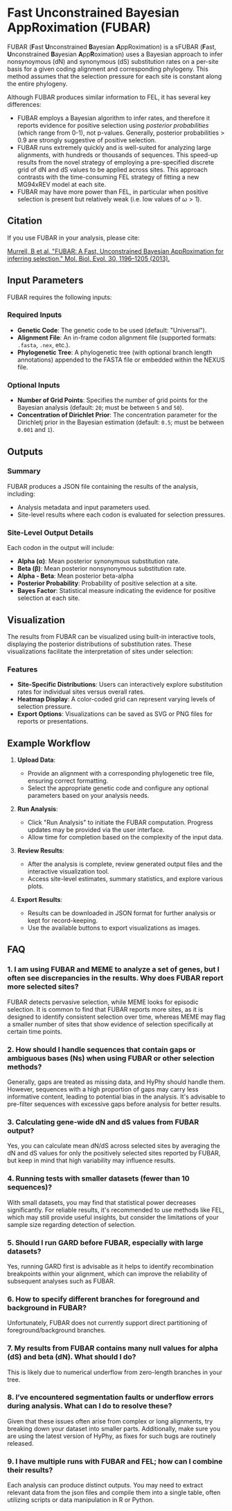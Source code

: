 # Fast Unconstrained Bayesian AppRoximation (FUBAR)

FUBAR (**F**ast **U**nconstrained **B**ayesian **A**ppRoximation) is a sFUBAR (**F**ast, **U**nconstrained **B**ayesian **A**pp**R**oximation) uses a Bayesian approach to infer nonsynoymous (dN) and synonymous (dS) substitution rates on a per-site basis for a given coding alignment and corresponding phylogeny. This method assumes that the selection pressure for each site is constant along the entire phylogeny.

Although FUBAR produces similar information to FEL, it has several key differences:

- FUBAR employs a Bayesian algorithm to infer rates, and therefore it reports evidence for positive selection using _posterior probabilities_ (which range from 0-1), not p-values. Generally, posterior probabilities > 0.9 are strongly suggestive of positive selection.
- FUBAR runs extremely quickly and is well-suited for analyzing large alignments, with hundreds or thousands of sequences. This speed-up results from the novel strategy of employing a pre-specified discrete grid of dN and dS values to be applied across sites. This approach contrasts with the time-consuming FEL strategy of fitting a new MG94xREV model at each site.
- FUBAR may have more power than FEL, in particular when positive selection is present but relatively weak (i.e. low values of $\omega>1$).

## Citation

If you use FUBAR in your analysis, please cite:

[Murrell, B et al. "FUBAR: A Fast, Unconstrained Bayesian AppRoximation for inferring selection." Mol. Biol. Evol. 30, 1196–1205 (2013).](https://doi.org/10.1093/molbev/mst030)

## Input Parameters

FUBAR requires the following inputs:

### Required Inputs

- **Genetic Code**: The genetic code to be used (default: "Universal").
- **Alignment File**: An in-frame codon alignment file (supported formats: `.fasta`, `.nex`, etc.).
- **Phylogenetic Tree**: A phylogenetic tree (with optional branch length annotations) appended to the FASTA file or embedded within the NEXUS file.

### Optional Inputs

- **Number of Grid Points**: Specifies the number of grid points for the Bayesian analysis (default: `20`; must be between `5` and `50`).
- **Concentration of Dirichlet Prior**: The concentration parameter for the Dirichletj prior in the Bayesian estimation (default: `0.5`; must be between `0.001` and `1`).

## Outputs

### Summary

FUBAR produces a JSON file containing the results of the analysis, including:

- Analysis metadata and input parameters used.
- Site-level results where each codon is evaluated for selection pressures.

### Site-Level Output Details

Each codon in the output will include:

- **Alpha (α)**: Mean posterior synonymous substitution rate.
- **Beta (β)**: Mean posterior nonsynonymous substitution rate.
- **Alpha - Beta**: Mean posterior beta-alpha
- **Posterior Probability**: Probability of positive selection at a site.
- **Bayes Factor**: Statistical measure indicating the evidence for positive selection at each site.

## Visualization

The results from FUBAR can be visualized using built-in interactive tools, displaying the posterior distributions of substitution rates. These visualizations facilitate the interpretation of sites under selection:

### Features

- **Site-Specific Distributions**: Users can interactively explore substitution rates for individual sites versus overall rates.
- **Heatmap Display**: A color-coded grid can represent varying levels of selection pressure.
- **Export Options**: Visualizations can be saved as SVG or PNG files for reports or presentations.

## Example Workflow

1. **Upload Data**:

   - Provide an alignment with a corresponding phylogenetic tree file, ensuring correct formatting.
   - Select the appropriate genetic code and configure any optional parameters based on your analysis needs.

2. **Run Analysis**:

   - Click "Run Analysis" to initiate the FUBAR computation. Progress updates may be provided via the user interface.
   - Allow time for completion based on the complexity of the input data.

3. **Review Results**:

   - After the analysis is complete, review generated output files and the interactive visualization tool.
   - Access site-level estimates, summary statistics, and explore various plots.

4. **Export Results**:
   - Results can be downloaded in JSON format for further analysis or kept for record-keeping.
   - Use the available buttons to export visualizations as images.

## FAQ

### 1. I am using FUBAR and MEME to analyze a set of genes, but I often see discrepancies in the results. Why does FUBAR report more selected sites?

FUBAR detects pervasive selection, while MEME looks for episodic selection. It
is common to find that FUBAR reports more sites, as it is designed to identify
consistent selection over time, whereas MEME may flag a smaller number of sites
that show evidence of selection specifically at certain time points.

### 2. How should I handle sequences that contain gaps or ambiguous bases (Ns) when using FUBAR or other selection methods?

Generally, gaps are treated as missing data, and HyPhy should handle them.
However, sequences with a high proportion of gaps may carry less informative
content, leading to potential bias in the analysis. It's advisable to
pre-filter sequences with excessive gaps before analysis for better results.

### 3. Calculating gene-wide dN and dS values from FUBAR output?

Yes, you can calculate mean dN/dS across selected sites by averaging the dN and
dS values for only the positively selected sites reported by FUBAR, but keep in
mind that high variability may influence results.

### 4. Running tests with smaller datasets (fewer than 10 sequences)?

With small datasets, you may find that statistical power decreases
significantly. For reliable results, it's recommended to use methods like FEL,
which may still provide useful insights, but consider the limitations of your
sample size regarding detection of selection.

### 5. Should I run GARD before FUBAR, especially with large datasets?

Yes, running GARD first is advisable as it helps to identify recombination breakpoints within your alignment, which can improve the reliability of subsequent analyses such as FUBAR.

### 6. How to specify different branches for foreground and background in FUBAR?

Unfortunately, FUBAR does not currently support direct partitioning of foreground/background branches.

### 7. My results from FUBAR contains many null values for alpha (dS) and beta (dN). What should I do?

This is likely due to numerical underflow from zero-length branches in your tree.

### 8. I’ve encountered segmentation faults or underflow errors during analysis. What can I do to resolve these?

Given that these issues often arise from complex or long alignments, try breaking down your dataset into smaller parts. Additionally, make sure you are using the latest version of HyPhy, as fixes for such bugs are routinely released.

### 9. I have multiple runs with FUBAR and FEL; how can I combine their results?

Each analysis can produce distinct outputs. You may need to extract relevant data from the json files and compile them into a single table, often utilizing scripts or data manipulation in R or Python.
